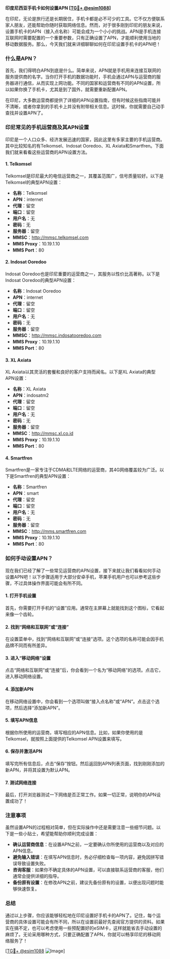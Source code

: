 **印度尼西亚手机卡如何设置APN [[TG💪+ @esim1088](https://t.me/s/esim1088)]**

在印尼，无论是旅行还是长期居住，手机卡都是必不可少的工具。它不仅方便联系家人朋友，还能帮助你随时获取网络信息。然而，对于很多刚到印尼的朋友来说，设置手机卡的APN（接入点名称）可能会成为一个小小的挑战。APN是手机连接互联网时需要配置的一个重要参数，只有正确设置了APN，才能顺利使用当地的移动数据服务。那么，今天我们就来详细聊聊如何在印尼设置手机卡的APN吧！

### 什么是APN？

首先，我们得明白APN到底是什么。简单来说，APN就是手机用来连接互联网的服务提供商的名字。当你打开手机的数据功能时，手机会通过APN与运营商的服务器进行通信，从而实现上网功能。不同的国家和运营商有不同的APN设置，所以如果你换了手机卡，尤其是到了国外，就需要重新配置APN。

在印尼，大多数运营商都提供了详细的APN设置指南，但有时候这些指南可能并不清晰，或者你拿到的手机卡上并没有附带相关信息。这时候，你就需要自己动手查找并设置APN了。

### 印尼常见的手机运营商及其APN设置

印尼是一个人口众多、经济发展迅速的国家，因此这里有多家主要的手机运营商。其中比较知名的有Telkomsel、Indosat Ooredoo、XL Axiata和Smartfren。下面我们就来看看这些运营商的APN设置方法。

#### 1. Telkomsel
Telkomsel是印尼最大的电信运营商之一，其覆盖范围广，信号质量较好。以下是Telkomsel的典型APN设置：

- **名称**：Telkomsel
- **APN**：internet
- **代理**：留空
- **端口**：留空
- **用户名**：无
- **密码**：无
- **服务器**：留空
- **MMSC**：http://mmsc.telkomsel.com
- **MMS Proxy**：10.19.1.10
- **MMS Port**：80

#### 2. Indosat Ooredoo
Indosat Ooredoo也是印尼重要的运营商之一，其服务以性价比高著称。以下是Indosat Ooredoo的典型APN设置：

- **名称**：Indosat Ooredoo
- **APN**：internet
- **代理**：留空
- **端口**：留空
- **用户名**：无
- **密码**：无
- **服务器**：留空
- **MMSC**：http://mmsc.indosatooredoo.com
- **MMS Proxy**：10.19.1.10
- **MMS Port**：80

#### 3. XL Axiata
XL Axiata以其灵活的套餐和良好的客户支持而闻名。以下是XL Axiata的典型APN设置：

- **名称**：XL Axiata
- **APN**：indosatm2
- **代理**：留空
- **端口**：留空
- **用户名**：无
- **密码**：无
- **服务器**：留空
- **MMSC**：http://mmsc.xl.co.id
- **MMS Proxy**：10.19.1.10
- **MMS Port**：80

#### 4. Smartfren
Smartfren是一家专注于CDMA和LTE网络的运营商，其4G网络覆盖较为广泛。以下是Smartfren的典型APN设置：

- **名称**：Smartfren
- **APN**：smart
- **代理**：留空
- **端口**：留空
- **用户名**：无
- **密码**：无
- **服务器**：留空
- **MMSC**：http://mms.smartfren.com
- **MMS Proxy**：10.19.1.10
- **MMS Port**：80

### 如何手动设置APN？

现在我们已经了解了一些常见运营商的APN设置，接下来就让我们看看如何手动设置APN吧！以下步骤适用于大部分安卓手机，苹果手机用户也可以参考这些步骤，不过具体操作界面可能会有所不同。

#### 1. 打开手机设置
首先，你需要打开手机的“设置”应用。通常在主屏幕上就能找到这个图标，它看起来像一个齿轮。

#### 2. 找到“网络和互联网”或“连接”
在设置菜单中，找到“网络和互联网”或“连接”选项。这个选项的名称可能会因手机品牌不同而有所差异。

#### 3. 进入“移动网络”设置
点击“网络和互联网”或“连接”后，你会看到一个名为“移动网络”的选项。点击它，进入移动网络设置。

#### 4. 添加新APN
在移动网络设置中，你会看到一个选项叫做“接入点名称”或“APN”。点击这个选项，然后选择“添加新APN”。

#### 5. 填写APN信息
根据你所使用的运营商，填写相应的APN信息。比如，如果你使用的是Telkomsel，就按照上面提供的Telkomsel APN设置来填写。

#### 6. 保存并激活APN
填写完所有信息后，点击“保存”按钮。然后返回到APN列表页面，找到刚刚添加的新APN，并将其设置为默认APN。

#### 7. 测试网络连接
最后，打开浏览器测试一下网络是否正常工作。如果一切正常，说明你的APN设置成功了！

### 注意事项

虽然设置APN的过程相对简单，但在实际操作中还是需要注意一些细节问题。以下是一些小贴士，希望能帮助你顺利完成设置：

- **确认运营商信息**：在设置APN之前，一定要确认你所使用的运营商以及对应的APN信息。
- **避免输入错误**：在填写APN信息时，务必仔细检查每一项内容，避免因拼写错误导致设置失败。
- **咨询客服**：如果你不确定具体的APN设置，可以直接联系运营商的客服，他们通常会提供详细的指导。
- **备份原有设置**：在修改APN之前，建议先备份原有的设置，以便出现问题时能够快速恢复。

### 总结

通过以上步骤，你应该能够轻松地在印尼设置好手机卡的APN了。记住，每个运营商的具体设置可能会有所不同，所以在设置前最好先查阅官方提供的资料。如果实在搞不定，也可以考虑使用一些预配置好的eSIM卡，这样就能省去手动设置的麻烦了。无论采用哪种方式，只要正确配置了APN，你就可以畅享印尼的移动网络服务了！

[[TG💪+ @esim1088](https://t.me/s/esim1088) ![Image](https://i.postimg.cc/4NQfJmqS/Snipaste-2025-05-13-00-14-12.png)]